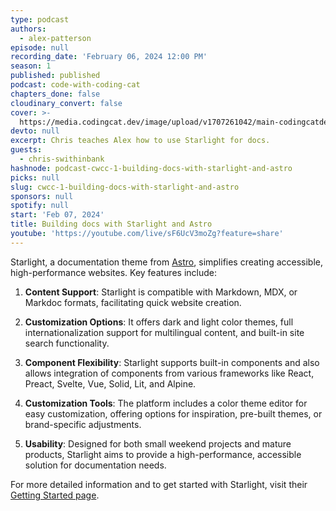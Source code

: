 ```yaml
---
type: podcast
authors:
  - alex-patterson
episode: null
recording_date: 'February 06, 2024 12:00 PM'
season: 1
published: published
podcast: code-with-coding-cat
chapters_done: false
cloudinary_convert: false
cover: >-
  https://media.codingcat.dev/image/upload/v1707261042/main-codingcatdev-photo/2024-2-07-starlight.png
devto: null
excerpt: Chris teaches Alex how to use Starlight for docs.
guests:
  - chris-swithinbank
hashnode: podcast-cwcc-1-building-docs-with-starlight-and-astro
picks: null
slug: cwcc-1-building-docs-with-starlight-and-astro
sponsors: null
spotify: null
start: 'Feb 07, 2024'
title: Building docs with Starlight and Astro
youtube: 'https://youtube.com/live/sF6UcV3moZg?feature=share'
---
```


Starlight, a documentation theme from [Astro](https://astro.build/), simplifies creating accessible, high-performance websites. Key features include:

1. **Content Support**: Starlight is compatible with Markdown, MDX, or Markdoc formats, facilitating quick website creation.

2. **Customization Options**: It offers dark and light color themes, full internationalization support for multilingual content, and built-in site search functionality.

3. **Component Flexibility**: Starlight supports built-in components and also allows integration of components from various frameworks like React, Preact, Svelte, Vue, Solid, Lit, and Alpine.

4. **Customization Tools**: The platform includes a color theme editor for easy customization, offering options for inspiration, pre-built themes, or brand-specific adjustments.

5. **Usability**: Designed for both small weekend projects and mature products, Starlight aims to provide a high-performance, accessible solution for documentation needs.

For more detailed information and to get started with Starlight, visit their [Getting Started page](https://starlight.astro.build/getting-started/).
